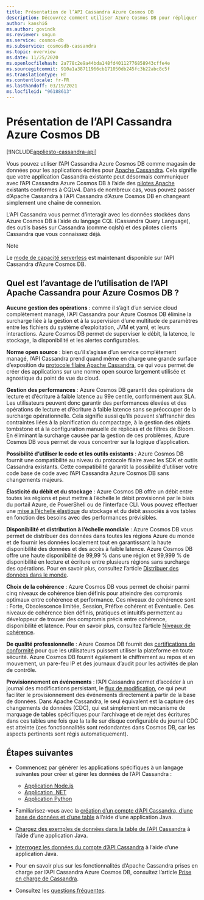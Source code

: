 ```yaml
---
title: Présentation de l’API Cassandra Azure Cosmos DB
description: Découvrez comment utiliser Azure Cosmos DB pour répliquer (« lift-and-shift ») des applications existantes et en créer de nouvelles à l’aide des pilotes Cassandra et du langage CQL
author: kanshiG
ms.author: govindk
ms.reviewer: sngun
ms.service: cosmos-db
ms.subservice: cosmosdb-cassandra
ms.topic: overview
ms.date: 11/25/2020
ms.openlocfilehash: 2a778c2e9a44bda148fd40112776858943cffe4e
ms.sourcegitcommit: 910a1a38711966cb171050db245fc3b22abc8c5f
ms.translationtype: HT
ms.contentlocale: fr-FR
ms.lasthandoff: 03/19/2021
ms.locfileid: "96188613"
---
```

# <a name="introduction-to-the-azure-cosmos-db-cassandra-api"></a>Présentation de l’API Cassandra Azure Cosmos DB
[!INCLUDE[appliesto-cassandra-api](includes/appliesto-cassandra-api.md)]

Vous pouvez utiliser l’API Cassandra Azure Cosmos DB comme magasin de données pour les applications écrites pour [Apache Cassandra](https://cassandra.apache.org). Cela signifie que votre application Cassandra existante peut désormais communiquer avec l’API Cassandra Azure Cosmos DB à l’aide des [pilotes Apache](https://cassandra.apache.org/doc/latest/getting_started/drivers.html?highlight=driver) existants conformes à CQLv4. Dans de nombreux cas, vous pouvez passer d’Apache Cassandra à l’API Cassandra d’Azure Cosmos DB en changeant simplement une chaîne de connexion. 

L’API Cassandra vous permet d’interagir avec les données stockées dans Azure Cosmos DB à l’aide du langage CQL (Cassandra Query Language), des outils basés sur Cassandra (comme cqlsh) et des pilotes clients Cassandra que vous connaissez déjà.

> [!NOTE]
> Le [mode de capacité serverless](serverless.md) est maintenant disponible sur l’API Cassandra d’Azure Cosmos DB.

## <a name="what-is-the-benefit-of-using-apache-cassandra-api-for-azure-cosmos-db"></a>Quel est l’avantage de l’utilisation de l’API Apache Cassandra pour Azure Cosmos DB ?

**Aucune gestion des opérations** : comme il s’agit d’un service cloud complètement managé, l’API Cassandra pour Azure Cosmos DB élimine la surcharge liée à la gestion et à la supervision d’une multitude de paramètres entre les fichiers du système d’exploitation, JVM et yaml, et leurs interactions. Azure Cosmos DB permet de superviser le débit, la latence, le stockage, la disponibilité et les alertes configurables.

**Norme open source** : bien qu’il s’agisse d’un service complètement managé, l’API Cassandra prend quand même en charge une grande surface d’exposition du [protocole filaire Apache Cassandra](cassandra-support.md), ce qui vous permet de créer des applications sur une norme open source largement utilisée et agnostique du point de vue du cloud.

**Gestion des performances** : Azure Cosmos DB garantit des opérations de lecture et d’écriture à faible latence au 99e centile, conformément aux SLA. Les utilisateurs peuvent donc garantir des performances élevées et des opérations de lecture et d’écriture à faible latence sans se préoccuper de la surcharge opérationnelle. Cela signifie aussi qu’ils peuvent s’affranchir des contraintes liées à la planification du compactage, à la gestion des objets tombstone et à la configuration manuelle de réplicas et de filtres de Bloom. En éliminant la surcharge causée par la gestion de ces problèmes, Azure Cosmos DB vous permet de vous concentrer sur la logique d’application.

**Possibilité d’utiliser le code et les outils existants** : Azure Cosmos DB fournit une compatibilité au niveau du protocole filaire avec les SDK et outils Cassandra existants. Cette compatibilité garantit la possibilité d’utiliser votre code base de code avec l’API Cassandra Azure Cosmos DB sans changements majeurs.

**Élasticité du débit et du stockage** : Azure Cosmos DB offre un débit entre toutes les régions et peut mettre à l’échelle le débit provisionné par le biais du portail Azure, de PowerShell ou de l’interface CLI. Vous pouvez effectuer une [mise à l’échelle élastique](manage-scale-cassandra.md) du stockage et du débit associés à vos tables en fonction des besoins avec des performances prévisibles.

**Disponibilité et distribution à l’échelle mondiale** : Azure Cosmos DB vous permet de distribuer des données dans toutes les régions Azure du monde et de fournir les données localement tout en garantissant la haute disponibilité des données et des accès à faible latence. Azure Cosmos DB offre une haute disponibilité de 99,99 % dans une région et 99,999 % de disponibilité en lecture et écriture entre plusieurs régions sans surcharge des opérations. Pour en savoir plus, consultez l’article [Distribuer des données dans le monde](distribute-data-globally.md). 

**Choix de la cohérence** : Azure Cosmos DB vous permet de choisir parmi cinq niveaux de cohérence bien définis pour atteindre des compromis optimaux entre cohérence et performance. Ces niveaux de cohérence sont : Forte, Obsolescence limitée, Session, Préfixe cohérent et Éventuelle. Ces niveaux de cohérence bien définis, pratiques et intuitifs permettent au développeur de trouver des compromis précis entre cohérence, disponibilité et latence. Pour en savoir plus, consultez l’article [Niveaux de cohérence](consistency-levels.md). 

**De qualité professionnelle** : Azure Cosmos DB fournit des [certifications de conformité](https://www.microsoft.com/trustcenter) pour que les utilisateurs puissent utiliser la plateforme en toute sécurité. Azure Cosmos DB fournit également le chiffrement au repos et en mouvement, un pare-feu IP et des journaux d’audit pour les activités de plan de contrôle.

**Provisionnement en événements** : l’API Cassandra permet d’accéder à un journal des modifications persistant, le [flux de modification](cassandra-change-feed.md), ce qui peut faciliter le provisionnement des événements directement à partir de la base de données. Dans Apache Cassandra, le seul équivalent est la capture des changements de données (CDC), qui est simplement un mécanisme de marquage de tables spécifiques pour l’archivage et de rejet des écritures dans ces tables une fois que la taille sur disque configurable du journal CDC est atteinte (ces fonctionnalités sont redondantes dans Cosmos DB, car les aspects pertinents sont régis automatiquement).

## <a name="next-steps"></a>Étapes suivantes

* Commencez par générer les applications spécifiques à un langage suivantes pour créer et gérer les données de l’API Cassandra :
  - [Application Node.js](create-cassandra-nodejs.md)
  - [Application .NET](create-cassandra-dotnet.md)
  - [Application Python](create-cassandra-python.md)

* Familiarisez-vous avec la [création d’un compte d’API Cassandra, d’une base de données et d’une table](create-cassandra-api-account-java.md) à l’aide d’une application Java.

* [Chargez des exemples de données dans la table de l’API Cassandra](cassandra-api-load-data.md) à l’aide d’une application Java.

* [Interrogez les données du compte d’API Cassandra](cassandra-api-query-data.md) à l’aide d’une application Java.

* Pour en savoir plus sur les fonctionnalités d’Apache Cassandra prises en charge par l’API Cassandra Azure Cosmos DB, consultez l’article [Prise en charge de Cassandra](cassandra-support.md).

* Consultez les [questions fréquentes](cassandra-faq.md).

